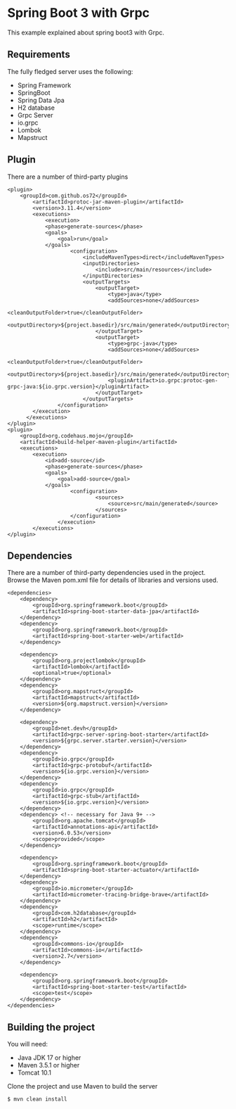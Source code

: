 # Spring Boot 3 with Grpc
This example explained about spring boot3 with Grpc.

## Requirements

The fully fledged server uses the following:

* Spring Framework
* SpringBoot
* Spring Data Jpa
* H2 database
* Grpc Server
* io.grpc
* Lombok
* Mapstruct

## Plugin
There are a number of third-party plugins

	<plugin>
		<groupId>com.github.os72</groupId>
			<artifactId>protoc-jar-maven-plugin</artifactId>
			<version>3.11.4</version>
			<executions>
			    <execution>
				<phase>generate-sources</phase>
				<goals>
					<goal>run</goal>
				</goals>
		                <configuration>
		                    <includeMavenTypes>direct</includeMavenTypes>
		                    <inputDirectories>
		                        <include>src/main/resources</include>
		                    </inputDirectories>
		                    <outputTargets>
		                        <outputTarget>
		                            <type>java</type>
		                            <addSources>none</addSources>
		                            <cleanOutputFolder>true</cleanOutputFolder>
		                            <outputDirectory>${project.basedir}/src/main/generated</outputDirectory>
		                        </outputTarget>
		                        <outputTarget>
		                            <type>grpc-java</type>
		                            <addSources>none</addSources>
		                            <cleanOutputFolder>true</cleanOutputFolder>
		                            <outputDirectory>${project.basedir}/src/main/generated</outputDirectory>
		                            <pluginArtifact>io.grpc:protoc-gen-grpc-java:${io.grpc.version}</pluginArtifact>
		                        </outputTarget>
		                    </outputTargets>
		        	</configuration>
			</execution>
	      </executions>
	</plugin>
	<plugin>
		<groupId>org.codehaus.mojo</groupId>
		<artifactId>build-helper-maven-plugin</artifactId>
		<executions>
			<execution>
				<id>add-source</id>
				<phase>generate-sources</phase>
				<goals>
					<goal>add-source</goal>
				</goals>
	                	<configuration>
	                    		<sources>
	                        		<source>src/main/generated</source>
	                    		</sources>
	                	</configuration>
	            	</execution>
	        </executions>
	</plugin>

## Dependencies
There are a number of third-party dependencies used in the project. Browse the Maven pom.xml file for details of libraries and versions used.<br>

  	<dependencies>
		<dependency>
			<groupId>org.springframework.boot</groupId>
			<artifactId>spring-boot-starter-data-jpa</artifactId>
		</dependency>
		<dependency>
			<groupId>org.springframework.boot</groupId>
			<artifactId>spring-boot-starter-web</artifactId>
		</dependency>

		<dependency>
			<groupId>org.projectlombok</groupId>
			<artifactId>lombok</artifactId>
			<optional>true</optional>
		</dependency>
		<dependency>
			<groupId>org.mapstruct</groupId>
			<artifactId>mapstruct</artifactId>
			<version>${org.mapstruct.version}</version>
		</dependency>

		<dependency>
			<groupId>net.devh</groupId>
			<artifactId>grpc-server-spring-boot-starter</artifactId>
			<version>${grpc.server.starter.version}</version>
		</dependency>
		<dependency>
			<groupId>io.grpc</groupId>
			<artifactId>grpc-protobuf</artifactId>
			<version>${io.grpc.version}</version>
		</dependency>
		<dependency>
			<groupId>io.grpc</groupId>
			<artifactId>grpc-stub</artifactId>
			<version>${io.grpc.version}</version>
		</dependency>
		<dependency> <!-- necessary for Java 9+ -->
			<groupId>org.apache.tomcat</groupId>
			<artifactId>annotations-api</artifactId>
			<version>6.0.53</version>
			<scope>provided</scope>
		</dependency>

		<dependency>
			<groupId>org.springframework.boot</groupId>
			<artifactId>spring-boot-starter-actuator</artifactId>
		</dependency>
		<dependency>
			<groupId>io.micrometer</groupId>
			<artifactId>micrometer-tracing-bridge-brave</artifactId>
		</dependency>
		<dependency>
			<groupId>com.h2database</groupId>
			<artifactId>h2</artifactId>
			<scope>runtime</scope>
		</dependency>
		<dependency>
			<groupId>commons-io</groupId>
			<artifactId>commons-io</artifactId>
			<version>2.7</version>
		</dependency>

		<dependency>
			<groupId>org.springframework.boot</groupId>
			<artifactId>spring-boot-starter-test</artifactId>
			<scope>test</scope>
		</dependency>
	</dependencies>

## Building the project
You will need:

*	Java JDK 17 or higher
*	Maven 3.5.1 or higher
*	Tomcat 10.1

Clone the project and use Maven to build the server

	$ mvn clean install
	
